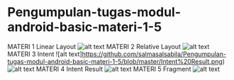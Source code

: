 # Pengumpulan-tugas-modul-android-basic-materi-1-5
MATERI 1 Linear Layout
![alt text](https://github.com/salmasalsabila/Pengumpulan-tugas-modul-android-basic-materi-1-5/blob/master/LinearLayout.png)
MATERI 2 Relative Layout 
![alt text](https://github.com/salmasalsabila/Pengumpulan-tugas-modul-android-basic-materi-1-5/blob/master/RelativeLayout.png)
MATERI 3 Intent
![alt text]https://github.com/salmasalsabila/Pengumpulan-tugas-modul-android-basic-materi-1-5/blob/master/Intent%20Result.png)
![alt text](https://github.com/salmasalsabila/Pengumpulan-tugas-modul-android-basic-materi-1-5/blob/master/Intent2.png)
MATERI 4 Intent Result 
![alt text](https://github.com/salmasalsabila/Pengumpulan-tugas-modul-android-basic-materi-1-5/blob/master/Intent1.png)
MATERI 5 Fragment 
![alt text](https://github.com/salmasalsabila/Pengumpulan-tugas-modul-android-basic-materi-1-5/blob/master/fragment.png)
